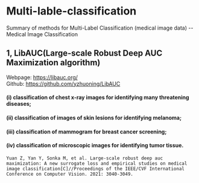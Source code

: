 # Multi-lable-classification
Summary of methods for Multi-Label Classification (medical image data) -- Medical Image Classification

## 1, LibAUC(Large-scale Robust Deep AUC Maximization algorithm)   
  Webpage: https://libauc.org/    
  Github: https://github.com/yzhuoning/LibAUC
#### (i) classification of chest x-ray images for identifying many threatening diseases; 
#### (ii) classification of images of skin lesions for identifying melanoma;
#### (iii) classification of mammogram for breast cancer screening;
#### (iv) classification of microscopic images for identifying tumor tissue.
    Yuan Z, Yan Y, Sonka M, et al. Large-scale robust deep auc maximization: A new surrogate loss and empirical studies on medical image classification[C]//Proceedings of the IEEE/CVF International Conference on Computer Vision. 2021: 3040-3049.

